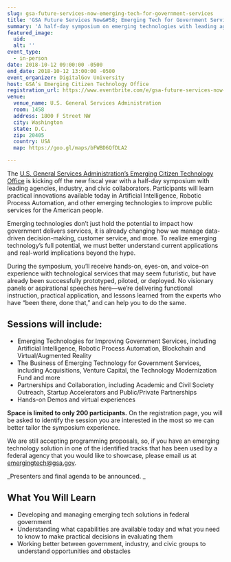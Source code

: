 ```yaml
---
slug: gsa-future-services-now-emerging-tech-for-government-services
title: 'GSA Future Services Now&#58; Emerging Tech for Government Services'
summary: 'A half-day symposium on emerging technologies with leading agencies, industry, and civic collaborators.'
featured_image:
  uid:
  alt: ''
event_type:
  - in-person
date: 2018-10-12 09:00:00 -0500
end_date: 2018-10-12 13:00:00 -0500
event_organizer: DigitalGov University
host: GSA’s Emerging Citizen Technology Office
registration_url: https://www.eventbrite.com/e/gsa-future-services-now-emerging-tech-for-government-services-registration-50595878635
venue:
  venue_name: U.S. General Services Administration
  room: 1458
  address: 1800 F Street NW
  city: Washington
  state: D.C.
  zip: 20405
  country: USA
  map: https://goo.gl/maps/bFWBD6QfDLA2

---
```


The [U.S. General Services Administration’s Emerging Citizen Technology Office](https://emerging.digital.gov/) is kicking off the new fiscal year with a half-day symposium with leading agencies, industry, and civic collaborators. Participants will learn practical innovations available today in Artificial Intelligence, Robotic Process Automation, and other emerging technologies to improve public services for the American people.

Emerging technologies don’t just hold the potential to impact how government delivers services, it is already changing how we manage data-driven decision-making, customer service, and more. To realize emerging technology’s full potential, we must better understand current applications and real-world implications beyond the hype.

During the symposium, you’ll receive hands-on, eyes-on, and voice-on experience with technological services that may seem futuristic, but have already been successfully prototyped, piloted, or deployed. No visionary panels or aspirational speeches here—we’re delivering functional instruction, practical application, and lessons learned from the experts who have “been there, done that,” and can help you to do the same.

## Sessions will include:

- Emerging Technologies for Improving Government Services, including Artificial Intelligence, Robotic Process Automation, Blockchain and Virtual/Augmented Reality
- The Business of Emerging Technology for Government Services, including Acquisitions, Venture Capital, the Technology Modernization Fund and more
- Partnerships and Collaboration, including  Academic and Civil Society Outreach, Startup Accelerators and Public/Private Partnerships
- Hands-on Demos and virtual experiences

**Space is limited to only 200 participants.** On the registration page, you will be asked to identify the session you are interested in the most so we can better tailor the symposium experience.

We are still accepting programming proposals, so, if you have an emerging technology solution in one of the identified tracks that has been used by a federal agency that you would like to showcase, please email us at [emergingtech@gsa.gov](mailto:emergingtech@gsa.gov).

_Presenters and final agenda to be announced. _

## What You Will Learn

- Developing and managing emerging tech solutions in federal government
- Understanding what capabilities are available today and what you need to know to make practical decisions in evaluating them
- Working better between government, industry, and civic groups to understand opportunities and obstacles
